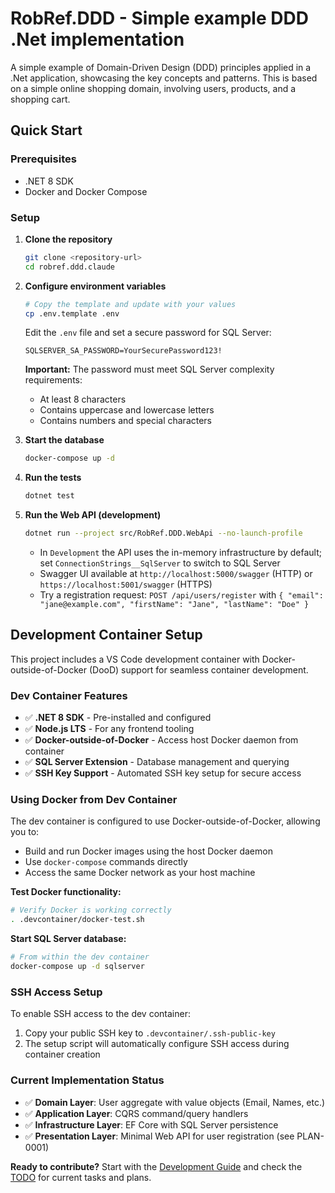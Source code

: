 # RobRef.DDD - Simple example DDD .Net implementation

A simple example of Domain-Driven Design (DDD) principles applied in a .Net application, showcasing the key concepts and patterns.
This is based on a simple online shopping domain, involving users, products, and a shopping cart.

## Quick Start

### Prerequisites
- .NET 8 SDK
- Docker and Docker Compose

### Setup
1. **Clone the repository**
   ```bash
   git clone <repository-url>
   cd robref.ddd.claude
   ```

2. **Configure environment variables**
   ```bash
   # Copy the template and update with your values
   cp .env.template .env
   ```
   
   Edit the `.env` file and set a secure password for SQL Server:
   ```
   SQLSERVER_SA_PASSWORD=YourSecurePassword123!
   ```
   
   **Important:** The password must meet SQL Server complexity requirements:
   - At least 8 characters
   - Contains uppercase and lowercase letters
   - Contains numbers and special characters

3. **Start the database**
   ```bash
   docker-compose up -d
   ```

4. **Run the tests**
   ```bash
   dotnet test
   ```

5. **Run the Web API (development)**
   ```bash
   dotnet run --project src/RobRef.DDD.WebApi --no-launch-profile
   ```
   - In `Development` the API uses the in-memory infrastructure by default; set `ConnectionStrings__SqlServer` to switch to SQL Server
   - Swagger UI available at `http://localhost:5000/swagger` (HTTP) or `https://localhost:5001/swagger` (HTTPS)
   - Try a registration request: `POST /api/users/register` with `{ "email": "jane@example.com", "firstName": "Jane", "lastName": "Doe" }`

## Development Container Setup

This project includes a VS Code development container with Docker-outside-of-Docker (DooD) support for seamless container development.

### Dev Container Features
- ✅ **.NET 8 SDK** - Pre-installed and configured
- ✅ **Node.js LTS** - For any frontend tooling
- ✅ **Docker-outside-of-Docker** - Access host Docker daemon from container
- ✅ **SQL Server Extension** - Database management and querying
- ✅ **SSH Key Support** - Automated SSH key setup for secure access

### Using Docker from Dev Container

The dev container is configured to use Docker-outside-of-Docker, allowing you to:
- Build and run Docker images using the host Docker daemon
- Use `docker-compose` commands directly
- Access the same Docker network as your host machine

**Test Docker functionality:**
```bash
# Verify Docker is working correctly
. .devcontainer/docker-test.sh
```

**Start SQL Server database:**
```bash
# From within the dev container
docker-compose up -d sqlserver
```

### SSH Access Setup

To enable SSH access to the dev container:
1. Copy your public SSH key to `.devcontainer/.ssh-public-key`
2. The setup script will automatically configure SSH access during container creation

### Current Implementation Status
- ✅ **Domain Layer**: User aggregate with value objects (Email, Names, etc.)
- ✅ **Application Layer**: CQRS command/query handlers
- ✅ **Infrastructure Layer**: EF Core with SQL Server persistence
- ✅ **Presentation Layer**: Minimal Web API for user registration (see PLAN-0001)

**Ready to contribute?** Start with the [Development Guide](DEVELOPMENT.md) and check the [TODO](TODO.md) for current tasks and plans.
